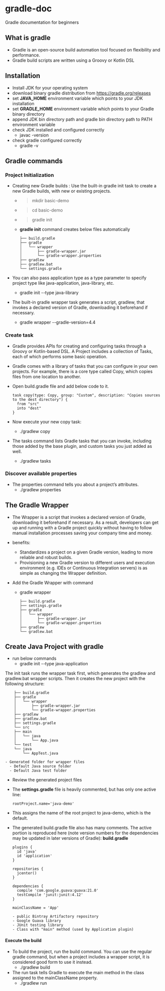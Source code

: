 # gradle-doc
Gradle documentation for beginners

## What is gradle
- Gradle is an open-source build automation tool focused on flexibility and performance. 
- Gradle build scripts are written using a Groovy or Kotlin DSL

## Installation

- Install JDK for your operating system
- download binary gradle distribution from https://gradle.org/releases
- set **JAVA_HOME** environment variable which points to your JDK installation
- set **GRADLE_HOME** environment variable which points to your Gradle binary directory
- append JDK bin directory path and gradle bin directory path to PATH environment variable
- check JDK installed and configured correctly
  - javac -version
- check gradle configured correctly
  - gradle -v
  
## Gradle commands

### Project Initialization

- Creating new Gradle builds : Use the built-in gradle init task to create a new Gradle builds, with new or existing projects.
  - > mkdir basic-demo
  - > cd basic-demo
  - > gradle init

  - **gradle init** command creates below files automatically
  
        ├── build.gradle  
        ├── gradle
        │   └── wrapper
        │       ├── gradle-wrapper.jar  
        │       └── gradle-wrapper.properties  
        ├── gradlew  
        ├── gradlew.bat  
        └── settings.gradle  
  
  
- You can also pass application type as a type parameter to specify project type like java-application, java-library, etc.
  - gradle init --type java-library
  
- The built-in gradle wrapper task generates a script, gradlew, that invokes a declared version of Gradle, downloading it beforehand if necessary.
  - gradle wrapper --gradle-version=4.4
  
### Create task

- Gradle provides APIs for creating and configuring tasks through a Groovy or Kotlin-based DSL. A Project includes a collection of Tasks, each of which performs some basic operation.
- Gradle comes with a library of tasks that you can configure in your own projects. For example, there is a core type called Copy, which copies files from one location to another. 
- Open build.gradle file and add below code to it.

      task copy(type: Copy, group: "Custom", description: "Copies sources to the dest directory") {
        from "src"
        into "dest"
      }
- Now execute your new copy task:
  - ./gradlew copy

- The tasks command lists Gradle tasks that you can invoke, including those added by the base plugin, and custom tasks you just added as well.
  - ./gradlew tasks
  
### Discover available properties
- The properties command tells you about a project’s attributes.
  - ./gradlew properties

  
## The Gradle Wrapper
- The Wrapper is a script that invokes a declared version of Gradle, downloading it beforehand if necessary. As a result, developers can get up and running with a Gradle project quickly without having to follow manual installation processes saving your company time and money.

- benefits:
  - Standardizes a project on a given Gradle version, leading to more reliable and robust builds.
  - Provisioning a new Gradle version to different users and execution environment (e.g. IDEs or Continuous Integration servers) is as simple as changing the Wrapper definition.
  
- Add the Gradle Wrapper with command
  - gradle wrapper
  
        ├── build.gradle
        ├── settings.gradle
        ├── gradle
        │   └── wrapper
        │       ├── gradle-wrapper.jar
        │       └── gradle-wrapper.properties
        ├── gradlew
        └── gradlew.bat

## Create Java Project with gradle
- run below commands
  - gradle init --type java-application
  
  

The init task runs the wrapper task first, which generates the gradlew and gradlew.bat wrapper scripts. Then it creates the new project with the following structure:

        ├── build.gradle
        ├── gradle   
        │   └── wrapper
        │       ├── gradle-wrapper.jar
        │       └── gradle-wrapper.properties
        ├── gradlew
        ├── gradlew.bat
        ├── settings.gradle
        └── src
        ├── main
        │   └── java  
        │       └── App.java
        └── test      
        └── java
            └── AppTest.java

    - Generated folder for wrapper files
	  - Default Java source folder
	  - Default Java test folder

- Review the generated project files
- The **settings.gradle** file is heavily commented, but has only one active line:

      rootProject.name='java-demo'

- This assigns the name of the root project to java-demo, which is the default.

- The generated build.gradle file also has many comments. The active portion is reproduced here (note version numbers for the dependencies may be updated in later versions of Gradle):
**build.gradle**

      plugins {
        id 'java'
        id 'application'
      }

      repositories {
        jcenter()  
      }

      dependencies {
        compile 'com.google.guava:guava:21.0'  
        testCompile 'junit:junit:4.12'         
      }

      mainClassName = 'App'  

	  - public Bintray Artifactory repository
	  - Google Guava library
	  - JUnit testing library
	  - Class with "main" method (used by Application plugin)
    
#### Execute the build

- To build the project, run the build command. You can use the regular gradle command, but when a project includes a wrapper script, it is considered good form to use it instead.
  - ./gradlew build
- The run task tells Gradle to execute the main method in the class assigned to the mainClassName property.
  - ./gradlew run
